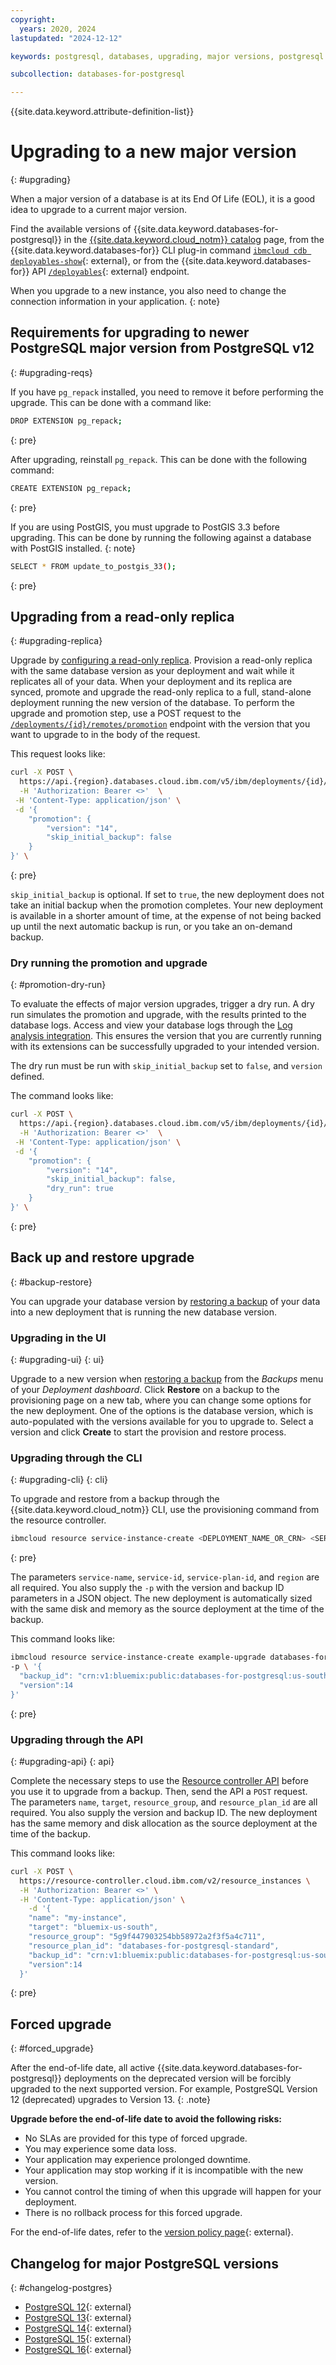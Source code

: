 ```yaml
---
copyright:
  years: 2020, 2024
lastupdated: "2024-12-12"

keywords: postgresql, databases, upgrading, major versions, postgresql new deployment, postgresql database version, postgresql major version

subcollection: databases-for-postgresql

---
```


{{site.data.keyword.attribute-definition-list}}

# Upgrading to a new major version
{: #upgrading}

When a major version of a database is at its End Of Life (EOL), it is a good idea to upgrade to a current major version. 

Find the available versions of {{site.data.keyword.databases-for-postgresql}} in the [{{site.data.keyword.cloud_notm}} catalog](https://cloud.ibm.com/databases/databases-for-postgresql/create) page, from the {{site.data.keyword.databases-for}} CLI plug-in command [`ibmcloud cdb deployables-show`](/docs/databases-cli-plugin?topic=databases-cli-plugin-cdb-reference#deployables-show){: external}, or from the {{site.data.keyword.databases-for}} API [`/deployables`](/apidocs/cloud-databases-api/cloud-databases-api-v5#listdeployables){: external} endpoint.

When you upgrade to a new instance, you also need to change the connection information in your application.
{: note}

## Requirements for upgrading to newer PostgreSQL major version from PostgreSQL v12 
{: #upgrading-reqs}

If you have `pg_repack` installed, you need to remove it before performing the upgrade. This can be done with a command like:

```sh
DROP EXTENSION pg_repack; 
```
{: pre}

After upgrading, reinstall `pg_repack`. This can be done with the following command:

```sh
CREATE EXTENSION pg_repack;
```
{: pre}

If you are using PostGIS, you must upgrade to PostGIS 3.3 before upgrading. This can be done by running the following against a database with PostGIS installed.
{: note}

```sh
SELECT * FROM update_to_postgis_33();
```
{: pre}


## Upgrading from a read-only replica
{: #upgrading-replica}

Upgrade by [configuring a read-only replica](/docs/databases-for-postgresql?topic=databases-for-postgresql-read-only-replicas). Provision a read-only replica with the same database version as your deployment and wait while it replicates all of your data. When your deployment and its replica are synced, promote and upgrade the read-only replica to a full, stand-alone deployment running the new version of the database. To perform the upgrade and promotion step, use a POST request to the [`/deployments/{id}/remotes/promotion`](/apidocs/cloud-databases-api/cloud-databases-api-v5#promotereadonlyreplica) endpoint with the version that you want to upgrade to in the body of the request. 

This request looks like:

```sh
curl -X POST \
  https://api.{region}.databases.cloud.ibm.com/v5/ibm/deployments/{id}/remotes/promotion \
  -H 'Authorization: Bearer <>'  \
 -H 'Content-Type: application/json' \
 -d '{
    "promotion": {
        "version": "14",
        "skip_initial_backup": false
    }
}' \
```
{: pre}

`skip_initial_backup` is optional. If set to `true`, the new deployment does not take an initial backup when the promotion completes. Your new deployment is available in a shorter amount of time, at the expense of not being backed up until the next automatic backup is run, or you take an on-demand backup.


### Dry running the promotion and upgrade
{: #promotion-dry-run}

To evaluate the effects of major version upgrades, trigger a dry run. A dry run simulates the promotion and upgrade, with the results printed to the database logs. Access and view your database logs through the [Log analysis integration](/docs/cloud-databases?topic=cloud-databases-logging). This ensures the version that you are currently running with its extensions can be successfully upgraded to your intended version.

The dry run must be run with `skip_initial_backup` set to `false`, and `version` defined.

The command looks like:

```sh
curl -X POST \
  https://api.{region}.databases.cloud.ibm.com/v5/ibm/deployments/{id}/remotes/promotion \
  -H 'Authorization: Bearer <>'  \
 -H 'Content-Type: application/json' \
 -d '{
    "promotion": {
        "version": "14",
        "skip_initial_backup": false,
        "dry_run": true
    }
}' \
```
{: pre}


## Back up and restore upgrade
{: #backup-restore}

You can upgrade your database version by [restoring a backup](/docs/cloud-databases?topic=cloud-databases-dashboard-backups&interface=ui#restore-backup-ui) of your data into a new deployment that is running the new database version.

### Upgrading in the UI
{: #upgrading-ui}
{: ui}

Upgrade to a new version when [restoring a backup](/docs/cloud-databases?topic=cloud-databases-dashboard-backups&interface=ui#restore-backup-ui) from the _Backups_ menu of your _Deployment dashboard_. Click **Restore** on a backup to the provisioning page on a new tab, where you can change some options for the new deployment. One of the options is the database version, which is auto-populated with the versions available for you to upgrade to. Select a version and click **Create** to start the provision and restore process.

### Upgrading through the CLI
{: #upgrading-cli}
{: cli}

To upgrade and restore from a backup through the {{site.data.keyword.cloud_notm}} CLI, use the provisioning command from the resource controller.

```sh
ibmcloud resource service-instance-create <DEPLOYMENT_NAME_OR_CRN> <SERVICE_ID> <SERVICE_PLAN_ID> <REGION>
```
{: pre}

The parameters `service-name`, `service-id`, `service-plan-id`, and `region` are all required. You also supply the `-p` with the version and backup ID parameters in a JSON object. The new deployment is automatically sized with the same disk and memory as the source deployment at the time of the backup.

This command looks like:

```sh
ibmcloud resource service-instance-create example-upgrade databases-for-postgresql standard us-south \
-p \ '{
  "backup_id": "crn:v1:bluemix:public:databases-for-postgresql:us-south:a/54e8ffe85dcedf470db5b5ee6ac4a8d8:1b8f53db-fc2d-4e24-8470-f82b15c71717:backup:06392e97-df90-46d8-98e8-cb67e9e0a8e6",
  "version":14
}'
```
{: pre}

### Upgrading through the API
{: #upgrading-api}
{: api}

Complete the necessary steps to use the [Resource controller API](/docs/databases-for-postgresql?topic=databases-for-postgresql-provisioning&interface=api#provision-controller-api) before you use it to upgrade from a backup. Then, send the API a `POST` request. The parameters `name`, `target`, `resource_group`, and `resource_plan_id` are all required. You also supply the version and backup ID. The new deployment has the same memory and disk allocation as the source deployment at the time of the backup. 

This command looks like:

```sh
curl -X POST \
  https://resource-controller.cloud.ibm.com/v2/resource_instances \
  -H 'Authorization: Bearer <>' \
  -H 'Content-Type: application/json' \
    -d '{
    "name": "my-instance",
    "target": "bluemix-us-south",
    "resource_group": "5g9f447903254bb58972a2f3f5a4c711",
    "resource_plan_id": "databases-for-postgresql-standard",
    "backup_id": "crn:v1:bluemix:public:databases-for-postgresql:us-south:a/54e8ffe85dcedf470db5b5ee6ac4a8d8:1b8f53db-fc2d-4e24-8470-f82b15c71717:backup:06392e97-df90-46d8-98e8-cb67e9e0a8e6",
    "version":14
  }'
```
{: pre}

## Forced upgrade
{: #forced_upgrade}

After the end-of-life date, all active {{site.data.keyword.databases-for-postgresql}} deployments on the deprecated version will be forcibly upgraded to the next supported version. For example, PostgreSQL Version 12 (deprecated) upgrades to Version 13.
{: .note}

**Upgrade before the end-of-life date to avoid the following risks:**

- No SLAs are provided for this type of forced upgrade.
- You may experience some data loss.
- Your application may experience prolonged downtime.
- Your application may stop working if it is incompatible with the new version.
- You cannot control the timing of when this upgrade will happen for your deployment.
- There is no rollback process for this forced upgrade.

For the end-of-life dates, refer to the [version policy page](https://cloud.ibm.com/docs/cloud-databases?topic=cloud-databases-versioning-policy ){: external}.

## Changelog for major PostgreSQL versions
{: #changelog-postgres}

- [PostgreSQL 12](https://www.postgresql.org/docs/current/release-12.html){: external}
- [PostgreSQL 13](https://www.postgresql.org/docs/13/release-13.html){: external}
- [PostgreSQL 14](https://www.postgresql.org/docs/14/release-14.html){: external}
- [PostgreSQL 15](https://www.postgresql.org/docs/release/15.0/){: external}
- [PostgreSQL 16](https://www.postgresql.org/docs/release/16.0/){: external}

